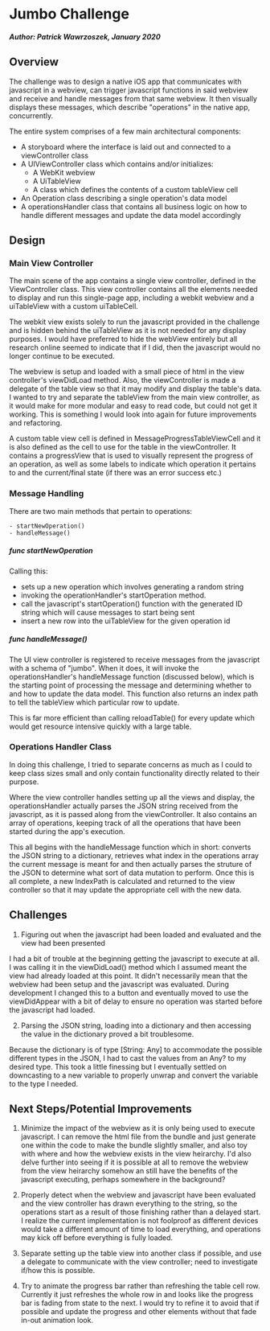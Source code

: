 # Jumbo Challenge
##### Author: Patrick Wawrzoszek, January 2020

## Overview
The challenge was to design a native iOS app that communicates with javascript in a webview, can trigger javascript functions in said webview and receive and handle messages from that same webview. It then visually displays these messages, which describe "operations" in the native app, concurrently.

The entire system comprises of a few main architectural components:

- A storyboard where the interface is laid out and connected to a viewController class
- A UIViewController class which contains and/or initializes:
    - A WebKit webview
    - A UiTableView
    - A class which defines the contents of a custom tableView cell
- An Operation class describing a single operation's data model
- A operationsHandler class that contains all business logic on how to handle different messages and update the data model accordingly

## Design
### Main View Controller
The main scene of the app contains a single view controller, defined in the ViewController class. This view controller contains all the elements needed to display and run this single-page app, including a webkit webview and a uiTableView with a custom uiTableCell.

The webkit view exists solely to run the javascript provided in the challenge and is hidden behind the uiTableView as it is not needed for any display purposes. I would have preferred to hide the webView entirely but all research online seemed to indicate that if I did, then the javascript would no longer continue to be executed.

The webview is setup and loaded with a small piece of html in the view controller's viewDidLoad method. Also, the viewController is made a delegate of the table view so that it may modify and display the table's data. I wanted to try and separate the tableView from the main view controller, as it would make for more modular and easy to read code, but could not get it working. This is something I would look into again for future improvements and refactoring. 

A custom table view cell is defined in MessageProgressTableViewCell and it is also defined as the cell to use for the table in the viewController. It contains a progressView that is used to visually represent the progress of an operation, as well as some labels to indicate which operation it pertains to and the current/final state (if there was an error success etc.) 


### Message Handling
There are two main methods that pertain to operations: 

    - startNewOperation()
    - handleMessage()

##### func startNewOperation     
Calling this:

- sets up a new operation which involves generating a random string
- invoking the operationHandler's startOperation method. 
- call the javascript's startOperation() function with the generated ID string which will cause messages to start being sent
- insert a new row into the uiTableView for the given operation id


##### func handleMessage()
The UI view controller is registered to receive messages from the javascript with a schema of "jumbo". When it does, it will invoke the operationsHandler's handleMessage function (discussed below), which is the starting point of processing the message and determining whether to and how to update the data model. This function also returns an index path to tell the tableView which particular row to update. 

This is far more efficient than calling reloadTable() for every update which would get resource intensive quickly with a large table. 


### Operations Handler Class
In doing this challenge, I tried to separate concerns as much as I could to keep class sizes small and only contain functionality directly related to their purpose. 

Where the view controller handles setting up all the views and display, the operationsHandler actually parses the JSON string received from the javascript, as it is passed along from the viewController. It also contains an array of operations, keeping track of all the operations that have been started during the app's execution.

 This all begins with the handleMessage function which in short: converts the JSON string to a dictionary, retrieves what index in the operations array the current message is meant for and then actually parses the struture of the JSON to determine what sort of data mutation to perform. Once this is all complete, a new IndexPath is calculated and returned to the view controller so that it may update the appropriate cell with the new data.

## Challenges
1. Figuring out when the javascript had been loaded and evaluated and the view had been presented

I had a bit of trouble at the beginning getting the javascript to execute at all. I was calling it in the viewDidLoad() method which I assumed meant the view had already loaded at this point. It didn't necessarily mean that the webview had been setup and the javascript was evaluated. During development I changed this to a button and eventually moved to use the viewDidAppear with a bit of delay to ensure no operation was started before the javascript had loaded.

2. Parsing the JSON string, loading into a dictionary and then accessing the value in the dictionary proved a bit troublesome.

Because the dictionary is of type [String: Any] to accommodate the possible different types in the JSON, I had to cast the values from an Any? to my desired type. This took a little finessing but I eventually settled on downcasting to a new variable to properly unwrap and convert the variable to the type I needed.


## Next Steps/Potential Improvements
1. Minimize the impact of the webview as it is only being used to execute javascript. I can remove the html file from the bundle and just generate one within the code to make the bundle slightly smaller, and also toy with where and how the webview exists in the view heirarchy. I'd also delve further into seeing if it is possible at all to remove the webview from the view heirarchy somehow an still have the benefits of the javascript executing, perhaps somewhere in the background?

2. Properly detect when the webview and javascript have been evaluated and the view controller has drawn everything to the string, so the operations start as a result of those finishing rather than a delayed start. I realize the current implementation is not foolproof as different devices would take a different amount of time to load everything, and operations may kick off before everything is fully loaded.

3. Separate setting up the table view into another class if possible, and use a delegate to communicate with the view controller; need to investigate if/how this is possible.

4. Try to animate the progress bar rather than refreshing the table cell row. Currently it just refreshes the whole row in and looks like the progress bar is fading from state to the next. I would try to refine it to avoid that if possible and update the progress and other elements without that fade in-out animation look.
